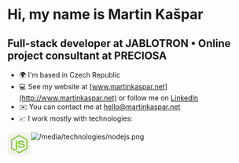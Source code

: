 Hi, my name is Martin Kašpar
==============================

Full-stack developer at JABLOTRON • Online project consultant at PRECIOSA
------------------------------------------------

- 🌍 I'm based in Czech Republic
- 💻 See my website at [www.martinkaspar.net](http://www.martinkaspar.net) or follow me on [LinkedIn](https://www.linkedin.com/in/kaspim)
- ✉️ You can contact me at [hello@martinkaspar.net](mailto:hello@martinkaspar.net)
- 📈 I work mostly with technologies:

![/media/technologies/nodejs.png](https://nodejs.org/)
[<img align="left" alt="Node.js" width="48px" height="48px" src="/media/technologies/nodejs.png" />](https://nodejs.org/)

<!--

#### ⌨ Most used Programming languages and Tools:

[<img align="left" alt="Node.js" width="48px" height="48px" src="/media/logos/nodejs.png" />](#)
[<img align="left" alt="PHP 8" width="48px" height="48px" src="/media/logos/php8.png" />](#)
[<img align="left" alt="Python" width="48px" height="48px" src="/media/logos/python.png" />](#)
[<img align="left" alt="JavaScript" width="48px" height="48px" src="/media/logos/javascript.png" />](#)
[<img align="left" alt="Vue.js" width="48px" height="48px" src="/media/logos/vuejs.png" />](#)
[<img align="left" alt="Nuxt.js" width="48px" height="48px" src="/media/logos/nuxtjs.png" />](#)
[<img align="left" alt="Laravel" width="48px" height="48px" src="/media/logos/laravel.png" />](#)
[<img align="left" alt="Docker" width="48px" height="48px" src="/media/logos/docker.png" />](#)
[<img align="left" alt="MongoDB" width="48px" height="48px" src="/media/logos/mongodb.png" />](#)
[<img align="left" alt="MySQL" width="48px" height="48px" src="/media/logos/mysql.png" />](#)


**kaspim/kaspim** is a ✨ _special_ ✨ repository because its `README.md` (this file) appears on your GitHub profile.

Here are some ideas to get you started:

- 🔭 I’m currently working on ...
- 🌱 I’m currently learning ...
- 👯 I’m looking to collaborate on ...
- 🤔 I’m looking for help with ...
- 💬 Ask me about ...
- 📫 How to reach me: ...
- 😄 Pronouns: ...
- ⚡ Fun fact: ...
-->
